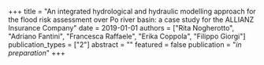 +++
title = "An integrated hydrological and hydraulic modelling approach for the flood risk assessment over Po river basin: a case study for the ALLIANZ Insurance Company"
date = 2019-01-01
authors = ["Rita Nogherotto", "Adriano Fantini", "Francesca Raffaele", "Erika Coppola", "Filippo Giorgi"]
publication_types = ["2"]
abstract = ""
featured = false
publication = "*in preparation*"
+++

